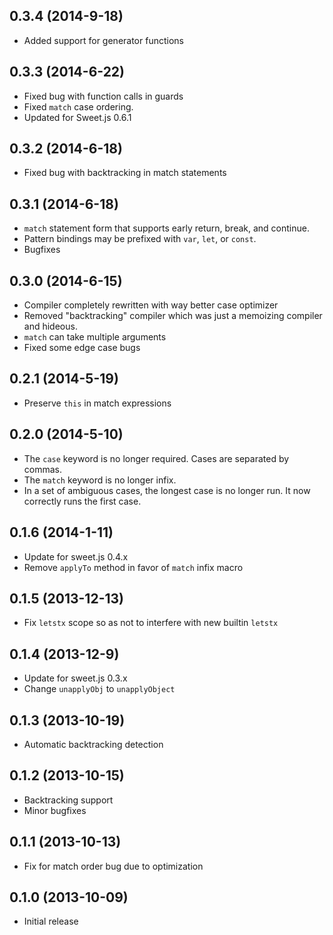 ## 0.3.4 (2014-9-18)

* Added support for generator functions

## 0.3.3 (2014-6-22)

* Fixed bug with function calls in guards
* Fixed `match` case ordering.
* Updated for Sweet.js 0.6.1

## 0.3.2 (2014-6-18)

* Fixed bug with backtracking in match statements

## 0.3.1 (2014-6-18)

* `match` statement form that supports early return, break, and continue.
* Pattern bindings may be prefixed with `var`, `let`, or `const`.
* Bugfixes

## 0.3.0 (2014-6-15)

* Compiler completely rewritten with way better case optimizer
* Removed "backtracking" compiler which was just a memoizing compiler and
  hideous.
* `match` can take multiple arguments
* Fixed some edge case bugs

## 0.2.1 (2014-5-19)

* Preserve `this` in match expressions

## 0.2.0 (2014-5-10)

* The `case` keyword is no longer required. Cases are separated by commas.
* The `match` keyword is no longer infix.
* In a set of ambiguous cases, the longest case is no longer run. It now
  correctly runs the first case.

## 0.1.6 (2014-1-11)

* Update for sweet.js 0.4.x
* Remove `applyTo` method in favor of `match` infix macro

## 0.1.5 (2013-12-13)

* Fix `letstx` scope so as not to interfere with new builtin `letstx`

## 0.1.4 (2013-12-9)

* Update for sweet.js 0.3.x
* Change `unapplyObj` to `unapplyObject`

## 0.1.3 (2013-10-19)

* Automatic backtracking detection

## 0.1.2 (2013-10-15)

* Backtracking support
* Minor bugfixes

## 0.1.1 (2013-10-13)

* Fix for match order bug due to optimization

## 0.1.0 (2013-10-09)

* Initial release

